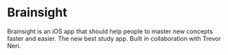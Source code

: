 # Brainsight
Brainsight is an iOS app that should help people to master new concepts faster and easier. The new best study app. Built in collaboration with Trevor Neri.
